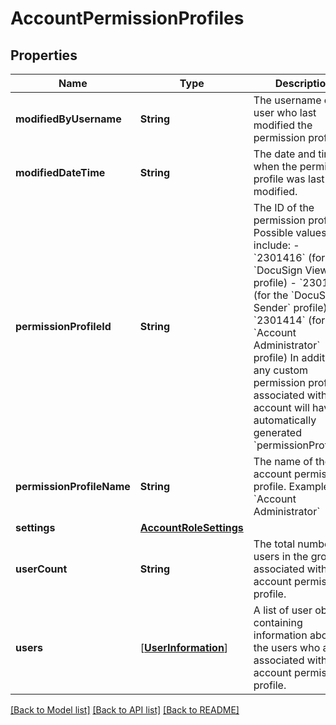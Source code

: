 # AccountPermissionProfiles

## Properties
Name | Type | Description | Notes
------------ | ------------- | ------------- | -------------
**modifiedByUsername** | **String** | The username of the user who last modified the permission profile. | [optional] 
**modifiedDateTime** | **String** | The date and time when the permission profile was last modified. | [optional] 
**permissionProfileId** | **String** | The ID of the permission profile. Possible values include:  - &#x60;2301416&#x60; (for the &#x60;DocuSign Viewer&#x60; profile) - &#x60;2301415&#x60; (for the &#x60;DocuSign Sender&#x60; profile) - &#x60;2301414&#x60; (for the &#x60;Account Administrator&#x60; profile)  In addition, any custom permission profiles associated with your account will have an automatically generated &#x60;permissionProfileId&#x60;. | [optional] 
**permissionProfileName** | **String** | The name of the account permission profile.   Example: &#x60;Account Administrator&#x60; | [optional] 
**settings** | [**AccountRoleSettings**](AccountRoleSettings.md) |  | [optional] 
**userCount** | **String** | The total number of users in the group associated with the account permission profile. | [optional] 
**users** | [[**UserInformation**](UserInformation.md)] | A list of user objects containing information about the users who are associated with the account permission profile. | [optional] 

[[Back to Model list]](../README.md#documentation-for-models) [[Back to API list]](../README.md#documentation-for-api-endpoints) [[Back to README]](../README.md)


